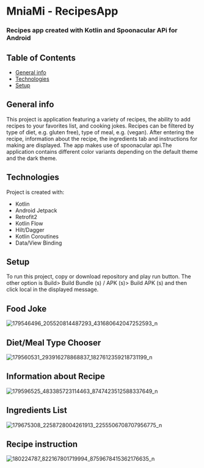 # MniaMi - RecipesApp
### Recipes app created with Kotlin and Spoonacular APi for Android
## Table of Contents
* [General info](#general-info)
* [Technologies](#technologies)
* [Setup](#setup)
## General info
This project is application featuring a variety of recipes, the ability to add recipes to your favorites list, and cooking jokes. Recipes can be filtered by type of diet, e.g. gluten free), type of meal, e.g. (vegan). After entering the recipe, information about the recipe, the ingredients tab and instructions for making are displayed. The app makes use of spoonacular api.The application contains different color variants depending on the default theme and the dark theme.
## Technologies
Project is created with:
* Kotlin
* Android Jetpack
* Retrofit2
* Kotlin Flow
* Hilt/Dagger
* Kotlin Coroutines
* Data/View Binding
## Setup
To run this project, copy or download repository and play run button. The other option is Build> Build Bundle (s) / APK (s)> Build APK (s) and then click local in the displayed message.
## Food Joke
![179546496_205520814487293_431680642047252593_n](https://user-images.githubusercontent.com/56369632/116739514-0ec77880-a9f4-11eb-91e7-087b0dbff2b3.jpg)
## Diet/Meal Type Chooser
![179560531_293916278868837_1827612359218731199_n](https://user-images.githubusercontent.com/56369632/116739689-40d8da80-a9f4-11eb-9e78-b69c4087452a.jpg)
## Information about Recipe
![179596525_483385723114463_8747423512588337649_n](https://user-images.githubusercontent.com/56369632/116739714-4c2c0600-a9f4-11eb-8abc-3c7d26398bff.jpg)
## Ingredients List
![179675308_2258728004261913_2255506708707956775_n](https://user-images.githubusercontent.com/56369632/116739743-564e0480-a9f4-11eb-8daa-8d1f6eb4ce97.jpg)
## Recipe instruction
![180224787_822167801719994_8759678415362176635_n](https://user-images.githubusercontent.com/56369632/116739760-5f3ed600-a9f4-11eb-9247-05080eed71d5.jpg)
